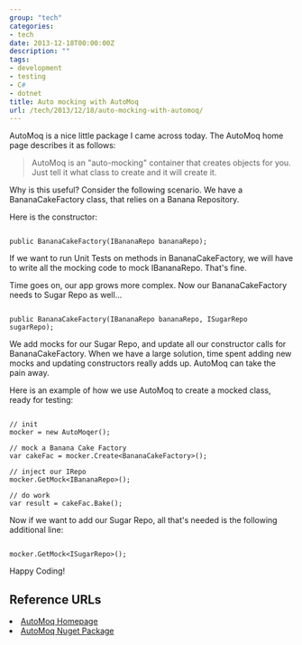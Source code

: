 ```yaml
---
group: "tech"
categories:
- tech
date: 2013-12-18T00:00:00Z
description: ""
tags:
- development
- testing
- C#
- dotnet
title: Auto mocking with AutoMoq
url: /tech/2013/12/18/auto-mocking-with-automoq/
---
```




AutoMoq is a nice little package I came across today. The AutoMoq home page describes it as follows:

<blockquote>AutoMoq is an &quot;auto-mocking&quot; container that creates objects for you. Just tell it what class to create and it will create it.</blockquote>

Why is this useful? Consider the following scenario. We have a BananaCakeFactory class, that relies on a Banana Repository.
<!--more-->
Here is the constructor:

<pre class="line-numbers"><code class="language-csharp">
public BananaCakeFactory(IBananaRepo bananaRepo);
</code></pre>

If we want to run Unit Tests on methods in BananaCakeFactory, we will have to write all the mocking code to mock IBananaRepo. That's fine.

Time goes on, our app grows more complex. Now our BananaCakeFactory needs to Sugar Repo as well...

<pre class="line-numbers"><code class="language-csharp">
public BananaCakeFactory(IBananaRepo bananaRepo, ISugarRepo sugarRepo);
</code></pre>

We add mocks for our Sugar Repo, and update all our constructor calls for BananaCakeFactory. When we have a large solution, time spent adding new mocks and updating constructors really adds up. AutoMoq can take the pain away.

Here is an example of how we use AutoMoq to create a mocked class, ready for testing:

<pre class="line-numbers"><code class="language-csharp">
// init
mocker = new AutoMoqer();

// mock a Banana Cake Factory
var cakeFac = mocker.Create&lt;BananaCakeFactory&gt;();

// inject our IRepo
mocker.GetMock&lt;IBananaRepo&gt;();

// do work
var result = cakeFac.Bake();
</code></pre>

Now if we want to add our Sugar Repo, all that's needed is the following additional line:

<pre class="line-numbers"><code class="language-csharp">
mocker.GetMock&lt;ISugarRepo&gt;();
</code></pre>

Happy Coding!

<h2>Reference URLs</h2>
<li><a href="https://github.com/darrencauthon/AutoMoq">AutoMoq Homepage</a></li>
<li><a href="http://www.nuget.org/packages/AutoMoq/">AutoMoq Nuget Package</a></li>

